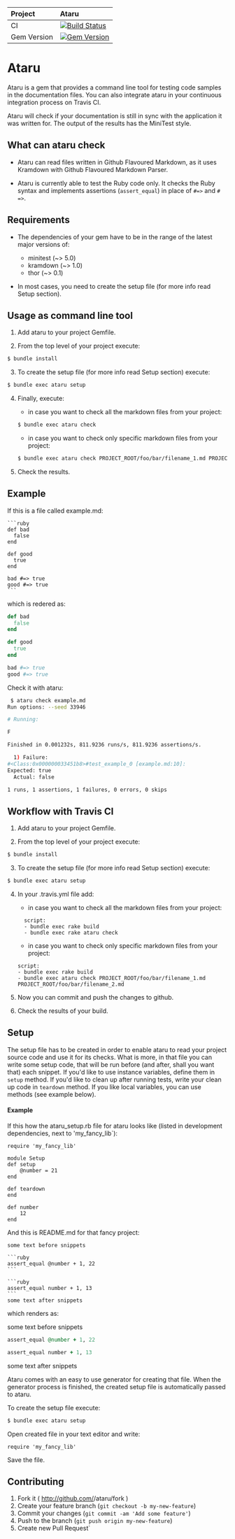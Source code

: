 | Project         | Ataru
|:----------------|:--------------------------------------------------
| CI              | [![Build Status](https://travis-ci.org/CodePadawans/ataru.svg?branch=master)](https://travis-ci.org/CodePadawans/ataru)
| Gem Version     | [![Gem Version](https://badge.fury.io/rb/ataru.svg)](http://badge.fury.io/rb/ataru)

# Ataru

Ataru is a gem that provides a command line tool for testing code samples in the documentation files.
You can also integrate ataru in your continuous integration process on Travis CI.

Ataru will check if your documentation is still in sync with the application it was written for.
The output of the results has the MiniTest style.

## What can ataru check

- Ataru can read files written in Github Flavoured Markdown, as it uses Kramdown with Github Flavoured Markdown Parser.

- Ataru is currently able to test the Ruby code only.
It checks the Ruby syntax and implements assertions (`assert_equal`) in place of `#=>` and `# =>`.

## Requirements

- The dependencies of your gem have to be in the range of the latest major versions of:

    - minitest (~> 5.0)
    - kramdown (~> 1.0)
    - thor (~> 0.1)

- In most cases, you need to create the setup file (for more info read Setup section).

## Usage as command line tool

1. Add ataru to your project Gemfile.

2. From the top level of your project execute:

  ```sh
  $ bundle install
  ```

3. To create the setup file (for more info read Setup section) execute:
  ```sh
  $ bundle exec ataru setup
  ```

4. Finally, execute:
    - in case you want to check all the markdown files from your project:
    
    ```sh
    $ bundle exec ataru check
    ```
    - in case you want to check only specific markdown files from your project:

    ```sh
    $ bundle exec ataru check PROJECT_ROOT/foo/bar/filename_1.md PROJECT_ROOT/foo/bar/filename_2.md
    ```
5. Check the results.

## Example

If this is a file called example.md:

    ```ruby
    def bad
      false
    end

    def good
      true
    end

    bad #=> true
    good #=> true
    ```
    

which is redered as:

```ruby
def bad
  false
end

def good
  true
end

bad #=> true
good #=> true
```
    
Check it with ataru:

```sh 
 $ ataru check example.md
Run options: --seed 33946

# Running:

F

Finished in 0.001232s, 811.9236 runs/s, 811.9236 assertions/s.

  1) Failure:
#<Class:0x000000033451b8>#test_example_0 [example.md:10]:
Expected: true
  Actual: false

1 runs, 1 assertions, 1 failures, 0 errors, 0 skips
```



## Workflow with Travis CI

1. Add ataru to your project Gemfile.

2. From the top level of your project execute:

  ```sh
  $ bundle install
  ```

3. To create the setup file (for more info read Setup section) execute:

  ```sh
  $ bundle exec ataru setup
  ```

4. In your .travis.yml file add:
    - in case you want to check all the markdown files from your project:
    
    ```
      script:
      - bundle exec rake build
      - bundle exec rake ataru check
    ```
    - in case you want to check only specific markdown files from your project:
    ```
    script:
    - bundle exec rake build
    - bundle exec ataru check PROJECT_ROOT/foo/bar/filename_1.md PROJECT_ROOT/foo/bar/filename_2.md
    ```
5. Now you can commit and push the changes to github.
6. Check the results of your build. 


## Setup

The setup file has to be created in order to enable ataru to read your project source code and use it for its checks.
What is more, in that file you can write some setup code, that will be run before (and after, shall you want that) each snippet.
If you'd like to use instance variables, define them in `setup` method.
If you'd like to clean up after running tests, write your clean up code in `teardown` method.
If you like local variables, you can use methods (see example below).

#### Example

If this how the ataru_setup.rb file for ataru looks like (listed in development dependencies, next to 'my_fancy_lib`):

    require 'my_fancy_lib'
    
    module Setup
    def setup
        @number = 21
    end

    def teardown
    end    

    def number
        12
    end
    
And this is README.md for that fancy project:

    some text before snippets
    
    ```ruby
    assert_equal @number + 1, 22
    ```
    
    ```ruby
    assert_equal number + 1, 13
    ```
    some text after snippets
    
which renders as:

some text before snippets
    
```ruby
assert_equal @number + 1, 22
```
    
```ruby
assert_equal number + 1, 13
```
some text after snippets


Ataru comes with an easy to use generator for creating that file. When the generator process is finished, the created
setup file is automatically passed to ataru.

To create the setup file execute:

  ```sh
  $ bundle exec ataru setup
  ```

Open created file in your text editor and write:

  ```
  require 'my_fancy_lib'
  ```

Save the file.

## Contributing

1. Fork it ( http://github.com/<my-github-username>/ataru/fork )
2. Create your feature branch (`git checkout -b my-new-feature`)
3. Commit your changes (`git commit -am 'Add some feature'`)
4. Push to the branch (`git push origin my-new-feature`)
5. Create new Pull Request`
